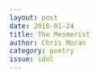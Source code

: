```yaml
---
layout: post 
date: 2016-01-24
title: The Mesmerist
author: Chris Moran
category: poetry
issue: idol
---
```

